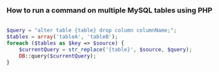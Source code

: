 ### How to run a command on multiple MySQL tables using PHP

```php

$query = "alter table {table} drop column columnName;";
$tables = array('tableA', 'tableB');
foreach ($tables as $key => $source) {
    $currentQuery = str_replace('{table}', $source, $query);
    DB::query($currentQuery);
}

```